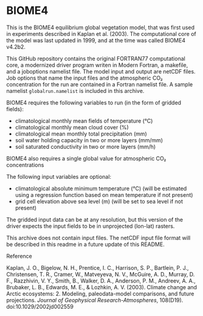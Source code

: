 # BIOME4

This is the BIOME4 equilibrium global vegetation model, that was first used in experiments described in Kaplan et al. (2003). The computational core of the model was last updated in 1999, and at the time was called BIOME4 v4.2b2. 

This GitHub repository contains the original FORTRAN77 computational core, a modernized driver program writen in Modern Fortran, a makefile, and a joboptions namelist file. The model input and output are netCDF files. Job options that name the input files and the atmospheric CO₂ concentration for the run are contained in a Fortran namelist file. A sample namelist `globalrun.namelist` is included in this archive. 

BIOME4 requires the following variables to run (in the form of gridded fields):
- climatological monthly mean fields of temperature (°C)
- climatological monthly mean cloud cover (%)
- climatological mean monthly total precipitation (mm)
- soil water holding capacity in two or more layers (mm/mm)
- soil saturated conductivity in two or more layers (mm/h)

BIOME4 also requires a single global value for atmospheric CO₂ concentrations

The following input variables are optional:
- climatological absolute minimum temperature (°C) (will be estimated using a regression function based on mean temperature if not present)
- grid cell elevation above sea level (m) (will be set to sea level if not present)

The gridded input data can be at any resolution, but this version of the driver expects the input fields to be in unprojected (lon-lat) rasters.

This archive does not contain input files. The netCDF input file format will be described in this readme in a future update of this README.

Reference

Kaplan, J. O., Bigelow, N. H., Prentice, I. C., Harrison, S. P., Bartlein, P. J., Christensen, T. R., Cramer, W., Matveyeva, N. V., McGuire, A. D., Murray, D. F., Razzhivin, V. Y., Smith, B., Walker, D. A., Anderson, P. M., Andreev, A. A., Brubaker, L. B., Edwards, M. E., & Lozhkin, A. V. (2003). Climate change and Arctic ecosystems: 2. Modeling, paleodata-model comparisons, and future projections. _Journal of Geophysical Research-Atmospheres_, 108(D19). doi:10.1029/2002jd002559
